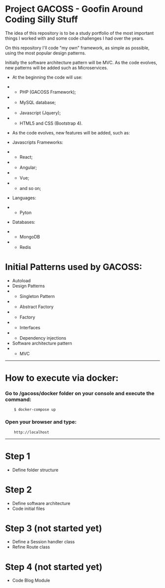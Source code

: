 # Project GACOSS - Goofin Around Coding Silly Stuff 

The idea of this repository is to be a study portfolio of the most important things I worked with and some code challenges I had over the years.

On this repository I'll code "my own" framework, as simple as possible, using the most popular design patterns.

Initially the software architecture pattern will be MVC. As the code evolves, new patterns will be added such as Microservices.

- At the beginning the code will use: 
- - PHP (GACOSS Framework);
- - MySQL database;
- - Javascript (Jquery);
- - HTML5 and CSS (Bootstrap 4). 

- As the code evolves, new features will be added, such as: 
- Javascripts Frameworks:
- - React;
- - Angular;
- - Vue; 
- - and so on;
- Languages:
- - Pyton
- Databases:
- - MongoDB 
- - Redis

# Initial Patterns used by GACOSS:
- Autoload
- Design Patterns
- - Singleton Pattern
- - Abstract Factory
- - Factory
- - Interfaces
- - Dependency injections
- Software architecture pattern
- - MVC

___________________________________________________________________________________________

# How to execute via docker:

### Go to /gacoss/docker folder on your console and execute the command:
```
    $ docker-compose up 
```

### Open your browser and type:
```
    http://localhost
```
___________________________________________________________________________________________

# Step 1
- Define folder structure 

# Step 2
- Define software architecture
- Code initial files

# Step 3 (not started yet)
- Define a Session handler class
- Refine Route class

# Step 4 (not started yet)
- Code Blog Module
